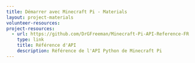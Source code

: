 ```yaml
---
title: Démarrer avec Minecraft Pi - Materials
layout: project-materials
volunteer-resources:
project-resources:
  - url: https://github.com/DrGFreeman/Minecraft-Pi-API-Reference-FR
    type: link
    title: Référence d'API
    description: Référence de l'API Python de Minecraft Pi
---
```


